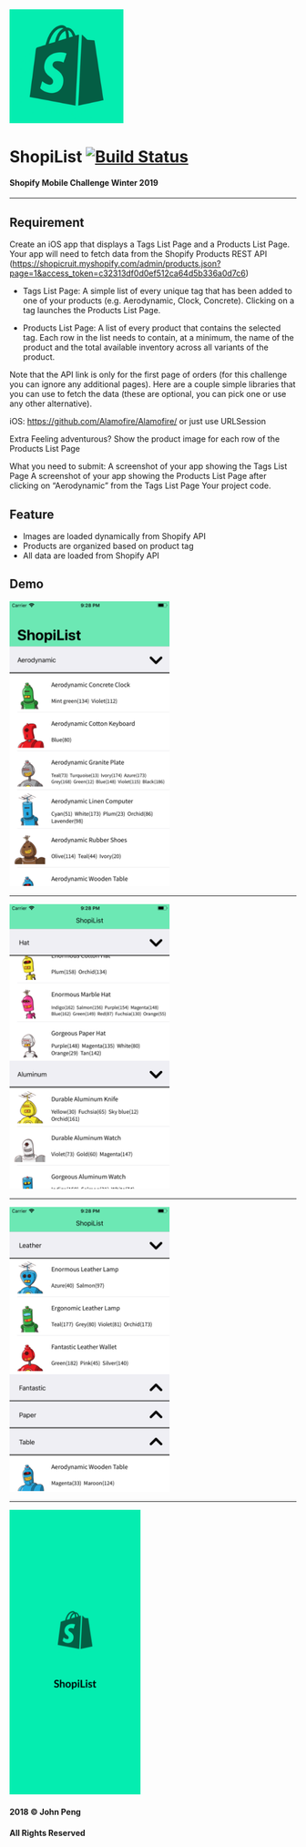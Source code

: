 <img src="https://github.com/jpeng06/Shopify-Mobile-Challenge-2019/blob/master/media/iTunesArtwork%402x.png" width=200px> 

# ShopiList [![Build Status](https://travis-ci.org/jpeng06/Shopify-Mobile-Challenge-2019.svg?branch=master)](https://travis-ci.org/jpeng06/Shopify-Mobile-Challenge-2019)
#### Shopify Mobile Challenge Winter 2019
<hr>



## Requirement 

Create an iOS app that displays a Tags List Page and a Products List Page. Your app will need to fetch data from the Shopify Products REST API (https://shopicruit.myshopify.com/admin/products.json?page=1&access_token=c32313df0d0ef512ca64d5b336a0d7c6)

- Tags List Page: A simple list of every unique tag that has been added to one of your products (e.g. Aerodynamic, Clock, Concrete). Clicking on a tag launches the Products List Page.

- Products List Page: A list of every product that contains the selected tag. Each row in the list needs to contain, at a minimum, the name of the product and the total available inventory across all variants of the product.


Note that the API link is only for the first page of orders (for this challenge you can ignore any additional pages). Here are a couple simple libraries that you can use to fetch the data (these are optional, you can pick one or use any other alternative).

iOS:
https://github.com/Alamofire/Alamofire/ or just use URLSession

Extra
Feeling adventurous? Show the product image for each row of the Products List Page



What you need to submit:
A screenshot of your app showing the Tags List Page
A screenshot of your app showing the Products List Page after clicking on “Aerodynamic” from the Tags List Page
Your project code.

## Feature

- Images are loaded dynamically from Shopify API
- Products are organized based on product tag
- All data are loaded from Shopify API

## Demo

<img src="https://github.com/jpeng06/Shopify-Mobile-Challenge-2019/blob/master/media/Simulator%20Screen%20Shot%20-%20iPhone%208%20Plus%20-%202018-09-13%20at%2021.28.23.png" height=500px>
<hr>
<img src="https://github.com/jpeng06/Shopify-Mobile-Challenge-2019/blob/master/media/Simulator%20Screen%20Shot%20-%20iPhone%208%20Plus%20-%202018-09-13%20at%2021.28.30.png" height=500px>
<hr>
<img src="https://github.com/jpeng06/Shopify-Mobile-Challenge-2019/blob/master/media/Simulator%20Screen%20Shot%20-%20iPhone%208%20Plus%20-%202018-09-13%20at%2021.28.59.png" height=500px>
<hr>
<img src="https://github.com/jpeng06/Shopify-Mobile-Challenge-2019/blob/master/media/r.png" height=500px>

#### 2018 © John Peng 
#### All Rights Reserved 
